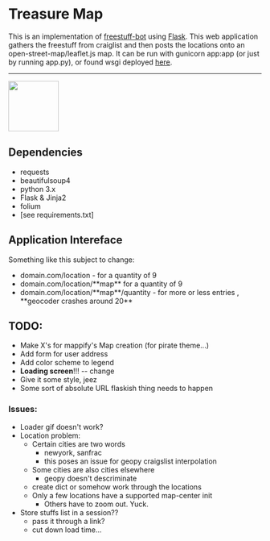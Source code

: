 # Treasure Map

This is an implementation of <a href="https://github.com/polypmer/freestuff-bot">freestuff-bot</a> using [Flask](www.flask.pocoo.org). This web application gathers the freestuff from craiglist and then posts the locations onto an open-street-map/leaflet.js map. It can be run with gunicorn app:app (or just by running app.py), or found wsgi deployed [here](http://treasure.plyp.org).<hr>
<img src="https://github.com/polypmer/treasure-map/blob/master/static/img/noun_89070.png" width="100px"></img>

## Dependencies
* requests
* beautifulsoup4
* python 3.x
* Flask & Jinja2
* folium
* [see requirements.txt]

## Application Intereface
Something like this subject to change:
<ul>
<li>domain.com/location - for a quantity of 9</li>
<li>domain.com/location/**map** for a quantity of 9</li>
<li>domain.com/location/**map**/quantity  - for more or less entries , **geocoder crashes around 20**</li>
</ul>

## TODO:
* Make X's for mappify's Map creation (for pirate theme...)
* Add form for user address
* Add color scheme to legend
* **Loading screen**!!! -- change
* Give it some style, jeez
* Some sort of absolute URL flaskish thing needs to happen

### Issues:
* Loader gif doesn't work?
* Location problem:
    - Certain cities are two words
        - newyork, sanfrac
        - this poses an issue for geopy craigslist interpolation
    - Some cities are also cities elsewhere
        - geopy doesn't descriminate
    - create dict or somehow work through the locations
    - Only a few locations have a supported map-center init
        - Others have to zoom out. Yuck.
* Store stuffs list in a session??
    - pass it through a link?
    - cut down load time...
